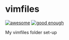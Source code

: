 # vimfiles
[![awesome](https://img.shields.io/badge/awesome-no-orange.svg?style=flat)](https://github.com/Alexandre867/vimfiles)
[![good enough](https://img.shields.io/badge/good%20enough-yes-brightgreen.svg?style=flat)](https://github.com/Alexandre867/vimfiles)

My vimfiles folder set-up

